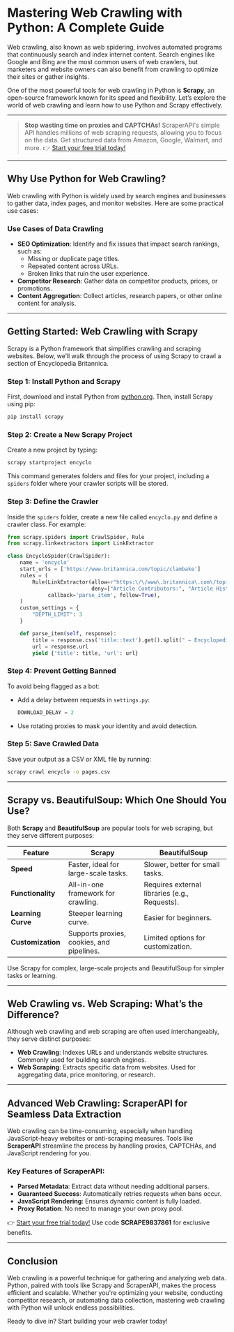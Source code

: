 
# Mastering Web Crawling with Python: A Complete Guide

Web crawling, also known as web spidering, involves automated programs that continuously search and index internet content. Search engines like Google and Bing are the most common users of web crawlers, but marketers and website owners can also benefit from crawling to optimize their sites or gather insights.

One of the most powerful tools for web crawling in Python is **Scrapy**, an open-source framework known for its speed and flexibility. Let’s explore the world of web crawling and learn how to use Python and Scrapy effectively.

---

> **Stop wasting time on proxies and CAPTCHAs!** ScraperAPI's simple API handles millions of web scraping requests, allowing you to focus on the data. Get structured data from Amazon, Google, Walmart, and more. 👉 [Start your free trial today!](https://bit.ly/Scraperapi)

---

## Why Use Python for Web Crawling?

Web crawling with Python is widely used by search engines and businesses to gather data, index pages, and monitor websites. Here are some practical use cases:

### Use Cases of Data Crawling
- **SEO Optimization**: Identify and fix issues that impact search rankings, such as:
  - Missing or duplicate page titles.
  - Repeated content across URLs.
  - Broken links that ruin the user experience.
- **Competitor Research**: Gather data on competitor products, prices, or promotions.
- **Content Aggregation**: Collect articles, research papers, or other online content for analysis.

---

## Getting Started: Web Crawling with Scrapy

Scrapy is a Python framework that simplifies crawling and scraping websites. Below, we’ll walk through the process of using Scrapy to crawl a section of Encyclopedia Britannica.

### Step 1: Install Python and Scrapy
First, download and install Python from [python.org](https://www.python.org/downloads/). Then, install Scrapy using pip:

```bash
pip install scrapy
```

### Step 2: Create a New Scrapy Project
Create a new project by typing:

```bash
scrapy startproject encyclo
```

This command generates folders and files for your project, including a `spiders` folder where your crawler scripts will be stored.

### Step 3: Define the Crawler
Inside the `spiders` folder, create a new file called `encyclo.py` and define a crawler class. For example:

```python
from scrapy.spiders import CrawlSpider, Rule
from scrapy.linkextractors import LinkExtractor

class EncycloSpider(CrawlSpider):
    name = 'encyclo'
    start_urls = ['https://www.britannica.com/topic/clambake']
    rules = (
        Rule(LinkExtractor(allow=r"https:\/\/www\.britannica\.com\/topic\/.*",
                           deny=["Article Contributors:", "Article History:"]),
             callback='parse_item', follow=True),
    )
    custom_settings = {
        "DEPTH_LIMIT": 3
    }

    def parse_item(self, response):
        title = response.css('title::text').get().split(" – Encyclopedia Britannica")[0]
        url = response.url
        yield {'title': title, 'url': url}
```

### Step 4: Prevent Getting Banned
To avoid being flagged as a bot:
- Add a delay between requests in `settings.py`:
  ```python
  DOWNLOAD_DELAY = 2
  ```
- Use rotating proxies to mask your identity and avoid detection.

### Step 5: Save Crawled Data
Save your output as a CSV or XML file by running:
```bash
scrapy crawl encyclo -o pages.csv
```

---

## Scrapy vs. BeautifulSoup: Which One Should You Use?

Both **Scrapy** and **BeautifulSoup** are popular tools for web scraping, but they serve different purposes:

| Feature                   | Scrapy                                | BeautifulSoup                          |
|---------------------------|----------------------------------------|----------------------------------------|
| **Speed**                 | Faster, ideal for large-scale tasks.  | Slower, better for small tasks.        |
| **Functionality**         | All-in-one framework for crawling.    | Requires external libraries (e.g., Requests). |
| **Learning Curve**        | Steeper learning curve.               | Easier for beginners.                  |
| **Customization**         | Supports proxies, cookies, and pipelines. | Limited options for customization.     |

Use Scrapy for complex, large-scale projects and BeautifulSoup for simpler tasks or learning.

---

## Web Crawling vs. Web Scraping: What’s the Difference?

Although web crawling and web scraping are often used interchangeably, they serve distinct purposes:

- **Web Crawling**: Indexes URLs and understands website structures. Commonly used for building search engines.
- **Web Scraping**: Extracts specific data from websites. Used for aggregating data, price monitoring, or research.

---

## Advanced Web Crawling: ScraperAPI for Seamless Data Extraction

Web crawling can be time-consuming, especially when handling JavaScript-heavy websites or anti-scraping measures. Tools like **ScraperAPI** streamline the process by handling proxies, CAPTCHAs, and JavaScript rendering for you.

### Key Features of ScraperAPI:
- **Parsed Metadata**: Extract data without needing additional parsers.
- **Guaranteed Success**: Automatically retries requests when bans occur.
- **JavaScript Rendering**: Ensures dynamic content is fully loaded.
- **Proxy Rotation**: No need to manage your own proxy pool.

👉 [Start your free trial today!](https://bit.ly/Scraperapi) Use code **SCRAPE9837861** for exclusive benefits.

---

## Conclusion

Web crawling is a powerful technique for gathering and analyzing web data. Python, paired with tools like Scrapy and ScraperAPI, makes the process efficient and scalable. Whether you're optimizing your website, conducting competitor research, or automating data collection, mastering web crawling with Python will unlock endless possibilities.

Ready to dive in? Start building your web crawler today!

